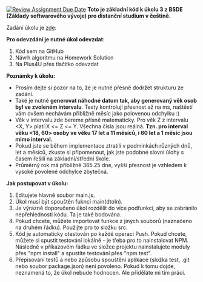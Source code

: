 [![Review Assignment Due Date](https://classroom.github.com/assets/deadline-readme-button-22041afd0340ce965d47ae6ef1cefeee28c7c493a6346c4f15d667ab976d596c.svg)](https://classroom.github.com/a/T-IKXDKY)
**Toto je základní kód k úkolu 3 z BSDE (Základy softwarového vývoje) pro distanční studium v češtině.**

Zadání úkolu je [zde](https://uuapp.plus4u.net/uu-managementkit-maing02/38744216cb324edca986789798259ba9/document?oid=67a9e66b1cb9350216de3144&pageOid=67a9e6731cb9350216de31df): 

**Pro odevzdání je nutné úkol odevzdat**:

1) Kód sem na GitHub
2) Návrh algoritmu na Homework Solution
3) Na Plus4U přes tlačítko odevzdat

**Poznámky k úkolu:**
- Prosím dejte si pozor na to, že je nutné přesně dodržet strukturu ze zadání.
- Také je nutné **generovat náhodné datum tak, aby generovaný věk osob byl ve zvoleném intervalu**. Testy kontrolují přesnost až na ms, naštěstí vám ovšem nechávám přibližně měsíc jako polovenou odchylku :)
- Věk v intervalu zde bereme přísně matematicky. Pro věk Z z intervalu <X, Y> platí:X <= Z <= Y. Všechna čísla jsou reálná. **Tzn. pro interval věku <18, 60> osoby ve věku 17 let a 11 měsíců, i 60 let a 1 měsíc jsou mimo interval.**
- Pokud jste se během implementace ztratili v podmínkách různých dnů, let a měsíců, zkuste si připomenout, jak jste podobné slovní úlohy s časem řešili na základní/střední škole.
- Průměrný rok má přibližně 365.25 dne, vyšší přesnost je vzhledem k vysoké povolené odchylce zbytečná.

**Jak postupovat v úkolu:**
1) Editujete hlavně soubor main.js.
2) Úkol musí být spouštěn fukncí main(dtoIn).
3) Je výrazně doporučeno úkol rozdělit do více podfunkcí, aby se zabránilo nepřehlednosti kódu. Ta je také bodována.
4) Pokud chcete, můžete importovat funkce z jiných souborů (naznačeno na druhém řádku). Použijte pro to složku src.
5) Kód je automaticky otestován po každé operaci Push. Pokud chcete, můžete si spustit testování lokálně - je třeba pro to nainstalovat NPM. Následně v příkazovém řádku ve složce projektu nainstalujete moduly přes "npm install" a spustíte testování přes "npm test".
6) Přepisování testů a nebo způsobu spouštění aplikace (složka test, .git nebo soubor package.json) není povoleno. Pokud k tomu dojde, neznamená to, že úkol nebude hodnocen. Ale přiděláte mi tím práci.

